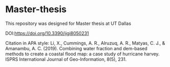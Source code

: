 # Master-thesis
This repository was designed for Master thesis at UT Dallas


DOI:https://doi.org/10.3390/ijgi8050231

Citation in APA style:
Li, X., Cummings, A. R., Alruzuq, A. R., Matyas, C. J., & Amanambu, A. C. (2019). Combining water fraction and dem-based methods to create a coastal flood map: a case study of hurricane harvey. ISPRS International Journal of Geo-Information, 8(5), 231.
